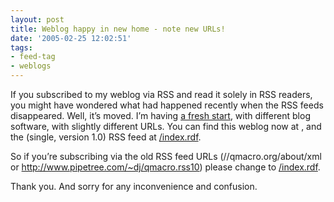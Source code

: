 ```yaml
---
layout: post
title: Weblog happy in new home - note new URLs!
date: '2005-02-25 12:02:51'
tags:
- feed-tag
- weblogs
---
```



If you subscribed to my weblog via RSS and read it solely in RSS readers, you might have wondered what had happened recently when the RSS feeds disappeared. Well, it’s moved. I’m having [a fresh start](/2005/02/18/a-fresh-start/), with different blog software, with slightly different URLs. You can find this weblog now at [](), and the (single, version 1.0) RSS feed at [/index.rdf](/index.rdf).

So if you’re subscribing via the old RSS feed URLs (//qmacro.org/about/xml or http://www.pipetree.com/~dj/qmacro.rss10) please change to [/index.rdf](/index.rdf).

Thank you. And sorry for any inconvenience and confusion.


